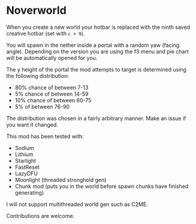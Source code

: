 # Noverworld

When you create a new world your hotbar is replaced with the ninth saved creative hotbar (set with `c + 9`). 

You will spawn in the nether inside a portal with a random yaw (facing angle). Depending on the version you are using
the f3 menu and pie chart will be automatically opened for you.

The y height of the portal the mod attempts to target is determined using the following distribution:
- 80% chance of between 7-13
- 5% chance of between 14-59
- 10% chance of between 60-75
- 5%  of between 76-90

The distribution was chosen in a fairly arbitrary manner. Make an issue if you want it changed.

This mod has been tested with:
- Sodium
- Lithium
- Starlight
- FastReset
- LazyDFU
- Moonlight (threaded stronghold gen)
- Chunk mod (puts you in the world before spawn chunks have finished generating)

I will not support multithreaded world gen such as C2ME.

Contributions are welcome.